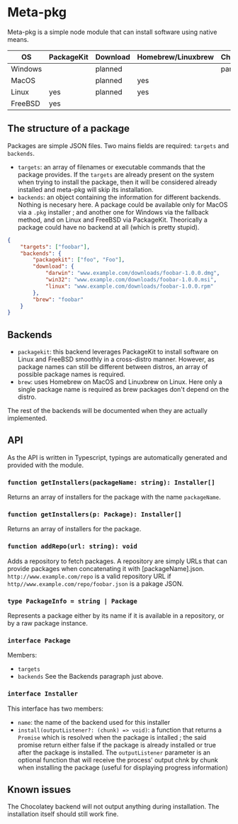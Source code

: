 # Meta-pkg

Meta-pkg is a simple node module that can install software using native means.

|OS|PackageKit|Download|Homebrew/Linuxbrew|Chocolatey|Fallback|
|---|---|---|---|---|---|
|Windows||planned||partial|planned|
|MacOS||planned|yes||planned|
|Linux|yes|planned|yes||planned|
|FreeBSD|yes||||planned|

## The structure of a package

Packages are simple JSON files. Two mains fields are required: `targets` and `backends`.
- `targets`: an array of filenames or executable commands that the package provides. If the `targets` are already present on the system when trying to install the package, then it will be considered already installed and meta-pkg will skip its installation.
- `backends`: an object containing the information for different backends. Nothing is necesary here. A package could be available only for MacOS via a `.pkg` installer ; and another one for Windows via the fallback method, and on Linux and FreeBSD via PackageKit. Theorically a package could have no backend at all (which is pretty stupid).

```json
{
    "targets": ["foobar"],
    "backends": {
        "packagekit": ["foo", "Foo"],
        "download": {
            "darwin": "www.example.com/downloads/foobar-1.0.0.dmg",
            "win32": "www.example.com/downloads/foobar-1.0.0.msi",
            "linux": "www.example.com/downloads/foobar-1.0.0.rpm"
        },
        "brew": "foobar"
    }
}
```

## Backends

- `packagekit`: this backend leverages PackageKit to install software on Linux and FreeBSD smoothly in a cross-distro manner. However, as package names can still be different between distros, an array of possible package names is required.
- `brew`: uses Homebrew on MacOS and Linuxbrew on Linux. Here only a single package name is required as brew packages don't depend on the distro.

The rest of the backends will be documented when they are actually implemented.

## API
As the API is written in Typescript, typings are automatically generated and provided with the module.

### `function getInstallers(packageName: string): Installer[]`
Returns an array of installers for the package with the name `packageName`.

### `function getInstallers(p: Package): Installer[]`
Returns an array of installers for the package.

### `function addRepo(url: string): void`
Adds a repository to fetch packages. A repository are simply URLs that can provide packages when concatenating it with [packageName].json. `http://www.example.com/repo` is a valid repository URL if `http//www.example.com/repo/foobar.json` is a pakage JSON.

### `type PackageInfo = string | Package`
Represents a package either by its name if it is available in a repository, or by a raw package instance.

### `interface Package`
Members:
- `targets`
- `backends`
See the Backends paragraph just above.

### `interface Installer`
This interface has two members:
- `name`: the name of the backend used for this installer
- `install(outputListener?: (chunk) => void)`: a function that returns a `Promise` which is resolved when the package is intalled ; the said promise return either false if the package is already installed or true after the package is installed. The `outputListener` parameter is an optional function that will receive the process' output chnk by chunk when installing the package (useful for displaying progress information)

## Known issues

The Chocolatey backend will not output anything during installation. The installation itself should still work fine.